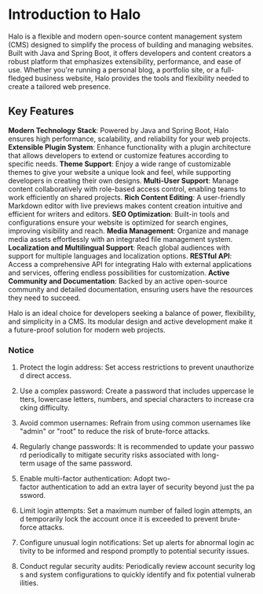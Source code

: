 # Introduction to Halo

Halo is a flexible and modern open-source content management system (CMS) designed to simplify the process of building and managing websites. Built with Java and Spring Boot, it offers developers and content creators a robust platform that emphasizes extensibility, performance, and ease of use. Whether you're running a personal blog, a portfolio site, or a full-fledged business website, Halo provides the tools and flexibility needed to create a tailored web presence.

## Key Features

**Modern Technology Stack**: Powered by Java and Spring Boot, Halo ensures high performance, scalability, and reliability for your web projects.
**Extensible Plugin System**: Enhance functionality with a plugin architecture that allows developers to extend or customize features according to specific needs.
**Theme Support**: Enjoy a wide range of customizable themes to give your website a unique look and feel, while supporting developers in creating their own designs.
**Multi-User Support**: Manage content collaboratively with role-based access control, enabling teams to work efficiently on shared projects.
**Rich Content Editing**: A user-friendly Markdown editor with live previews makes content creation intuitive and efficient for writers and editors.
**SEO Optimization**: Built-in tools and configurations ensure your website is optimized for search engines, improving visibility and reach.
**Media Management**: Organize and manage media assets effortlessly with an integrated file management system.
**Localization and Multilingual Support**: Reach global audiences with support for multiple languages and localization options.
**RESTful API**: Access a comprehensive API for integrating Halo with external applications and services, offering endless possibilities for customization.
**Active Community and Documentation**: Backed by an active open-source community and detailed documentation, ensuring users have the resources they need to succeed.

Halo is an ideal choice for developers seeking a balance of power, flexibility, and simplicity in a CMS. Its modular design and active development make it a future-proof solution for modern web projects.

### Notice

1.  Protect the login address: Set access restrictions to prevent unauthorized direct access.
    
2.  Use a complex password: Create a password that includes uppercase letters, lowercase letters, numbers, and special characters to increase cracking difficulty.
    
3.  Avoid common usernames: Refrain from using common usernames like "admin" or "root" to reduce the risk of brute-force attacks.
    
4.  Regularly change passwords: It is recommended to update your password periodically to mitigate security risks associated with long-term usage of the same password.
    
5.  Enable multi-factor authentication: Adopt two-factor authentication to add an extra layer of security beyond just the password.
    
6.  Limit login attempts: Set a maximum number of failed login attempts, and temporarily lock the account once it is exceeded to prevent brute-force attacks.
    
7.  Configure unusual login notifications: Set up alerts for abnormal login activity to be informed and respond promptly to potential security issues.
    
8.  Conduct regular security audits: Periodically review account security logs and system configurations to quickly identify and fix potential vulnerabilities.
        